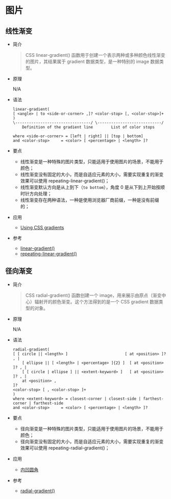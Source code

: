 图片
========

## 线性渐变

- 简介

    > CSS linear-gradient() 函数用于创建一个表示两种或多种颜色线性渐变的图片，其结果属于 gradient 数据类型，是一种特别的 image 数据类型。

- 原理

    N/A

- 语法

    ```
    linear-gradient( 
    [ <angle> | to <side-or-corner> ,]? <color-stop> [, <color-stop>]+ )
    \---------------------------------/ \----------------------------/
        Definition of the gradient line        List of color stops  

    where <side-or-corner> = [left | right] || [top | bottom]
    and <color-stop>     = <color> [ <percentage> | <length> ]?
    ```

- 要点

    - 线性渐变是一种特殊的图片类型，只能适用于使用图片的场景，不能用于颜色；
    - 线性渐变没有固定的大小，而是自适应元素的大小，需要实现重复的渐变效果可以使用 repeating-linear-gradient()；
    - 线性渐变默认方向是从上到下（`to bottom`），角度 0 是从下到上开始按顺时针方向处理；
    - 线性渐变存在两种语法，一种是使用浏览器厂商前缀，一种是没有前缀的；

- 应用

    - [Using CSS gradients](https://developer.mozilla.org/en-US/docs/Web/CSS/CSS_Images/Using_CSS_gradients)

- 参考

    - [linear-gradient()](https://developer.mozilla.org/en-US/docs/Web/CSS/linear-gradient)
    - [repeating-linear-gradient()](https://developer.mozilla.org/en-US/docs/Web/CSS/repeating-linear-gradient)

## 径向渐变

- 简介

    > CSS radial-gradient() 函数创建一个 image，用来展示由原点（渐变中心）辐射开的颜色渐变。这个方法得到的是一个 CSS gradient 数据类型的对象。

- 原理

    N/A

- 语法

    ```
    radial-gradient(
    [ [ circle || <length> ]                         [ at <position> ]? , |
        [ ellipse || [ <length> | <percentage> ]{2} ]  [ at <position> ]? , |
        [ [ circle | ellipse ] || <extent-keyword> ]   [ at <position> ]? , |
        at <position> ,
    ]?
    <color-stop> [ , <color-stop> ]+
    )
    where <extent-keyword> = closest-corner | closest-side | farthest-corner | farthest-side
    and <color-stop>     = <color> [ <percentage> | <length> ]? 
    ```

- 要点

    - 径向渐变是一种特殊的图片类型，只能适用于使用图片的场景，不能用于颜色；
    - 径向渐变没有固定的大小，而是自适应元素的大小，需要实现重复的渐变效果可以使用 repeating-radial-gradient()；

- 应用

    - [内凹圆角](https://segmentfault.com/a/1190000005153660)

- 参考

    - [radial-gradient()](https://developer.mozilla.org/en-US/docs/Web/CSS/radial-gradient)
